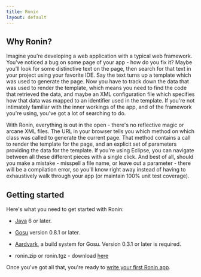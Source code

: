 ```yaml
---
title: Ronin
layout: default
---
```


## Why Ronin?

Imagine you're developing a web application with a typical web framework.
You've noticed a bug on some page of your app - how do you fix it? Maybe
you'll look for some distinctive text on the page, then search for that text
in your project using your favorite IDE. Say the text turns up a template
which was used to generate the page. Now you have to track down the data that
was used to render the template, which means you need to find the code that
retrieved the data, and maybe an XML configuration file which specifies how
that data was mapped to an identifier used in the template. If you're not
intimately familiar with the inner workings of the app, and of the framework
you're using, you've got a lot of searching to do.

With Ronin, everything is out in the open - there's no reflective magic or
arcane XML files. The URL in your browser tells you which method on which
class was called to generate the current page. That method contains a call to
render the template for the page, and an explicit set of parameters providing
the data for the template. If you're using Eclipse, you can navigate between
all these different pieces with a single click. And best of all, should you
make a mistake - misspell a file name, or leave out a parameter - there will
be a compilation error, so you'll know right away instead of having to
exhaustively walk through your app (or maintain 100% unit test coverage).

## Getting started

Here's what you need to get started with Ronin:

  * [Java][3] 6 or later.

  * [Gosu][4] version 0.8.1 or later.

  * [Aardvark][5], a build system for Gosu.  Version 0.3.1 or later is required.

  * ronin.zip or ronin.tgz - download [here][6]

Once you've got all that, you're ready to [write your first Ronin app](Your-First-Ronin-App.html).

   [3]: http://java.sun.com/javase/downloads/index.jsp

   [4]: http://www.gosu-lang.org/

   [5]: https://github.com/vark/Aardvark/downloads

   [6]: https://github.com/kprevas/ronin/downloads
